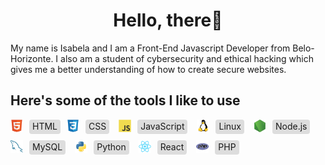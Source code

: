 <h1 align="center">Hello, there👋</h1>

<p>My name is Isabela and I am a Front-End Javascript Developer from Belo-Horizonte. I also am a student of cybersecurity and ethical hacking which gives me a better understanding of how to create secure websites.</p>

<h2>Here's some of the tools I like to use</h2>

<p align="left" style="display: flex; flex-wrap: wrap; gap: 10px;">
  <a href="https://developer.mozilla.org/en-US/docs/Web/HTML" target="_blank" rel="noreferrer">
    <img src="https://raw.githubusercontent.com/devicons/devicon/master/icons/html5/html5-original.svg" alt="html5" width="20" height="20"/>
  </a>
  <span style="background-color: #ddd; padding: 2px 5px; border-radius: 4px; display: inline-block;">
    HTML
  </span>

  <a href="https://developer.mozilla.org/en-US/docs/Web/CSS" target="_blank" rel="noreferrer">
    <img src="https://raw.githubusercontent.com/devicons/devicon/master/icons/css3/css3-original.svg" alt="css3" width="20" height="20"/>
  </a>
  <span style="background-color: #ddd; padding: 2px 5px; border-radius: 4px; display: inline-block; margin-right: 5px;">
    CSS
  </span>

  <a href="https://developer.mozilla.org/en-US/docs/Web/JavaScript" target="_blank" rel="noreferrer">
    <img src="https://raw.githubusercontent.com/devicons/devicon/master/icons/javascript/javascript-original.svg" alt="javascript" width="20" height="20"/>
  </a>
  <span style="background-color: #ddd; padding: 2px 5px; border-radius: 4px; display: inline-block; margin-right: 5px;">
    JavaScript
  </span>

  <a href="https://www.kernel.org" target="_blank" rel="noreferrer">
    <img src="https://raw.githubusercontent.com/devicons/devicon/master/icons/linux/linux-original.svg" alt="linux" width="20" height="20"/>
  </a>
  <span style="background-color: #ddd; padding: 2px 5px; border-radius: 4px; display: inline-block; margin-right: 5px;">
    Linux
  </span>

  <a href="https://nodejs.org" target="_blank" rel="noreferrer">
    <img src="https://raw.githubusercontent.com/devicons/devicon/master/icons/nodejs/nodejs-original.svg" alt="nodejs" width="20" height="20"/>
  </a>
  <span style="background-color: #ddd; padding: 2px 5px; border-radius: 4px; display: inline-block; margin-right: 5px;">
    Node.js
  </span>

  <a href="https://www.mysql.com/" target="_blank" rel="noreferrer">
    <img src="https://raw.githubusercontent.com/devicons/devicon/master/icons/mysql/mysql-original.svg" alt="mysql" width="20" height="20"/>
  </a>
  <span style="background-color: #ddd; padding: 2px 5px; border-radius: 4px; display: inline-block; margin-right: 5px;">
    MySQL
  </span>

  <a href="https://www.python.org/" target="_blank" rel="noreferrer">
    <img src="https://raw.githubusercontent.com/devicons/devicon/master/icons/python/python-original.svg" alt="python" width="20" height="20"/>
  </a>
  <span style="background-color: #ddd; padding: 2px 5px; border-radius: 4px; display: inline-block; margin-right: 5px;">
    Python
  </span>

  <a href="https://reactjs.org/" target="_blank" rel="noreferrer">
    <img src="https://raw.githubusercontent.com/devicons/devicon/master/icons/react/react-original.svg" alt="react" width="20" height="20"/>
  </a>
  <span style="background-color: #ddd; padding: 2px 5px; border-radius: 4px; display: inline-block; margin-right: 5px;">
    React
  </span>

  <a href="https://www.php.net/" target="_blank" rel="noreferrer">
    <img src="https://raw.githubusercontent.com/devicons/devicon/master/icons/php/php-original.svg" alt="php" width="20" height="20"/>
  </a>
  <span style="background-color: #ddd; padding: 2px 5px; border-radius: 4px; display: inline-block; margin-right: 5px;">
    PHP
  </span>
</p>
